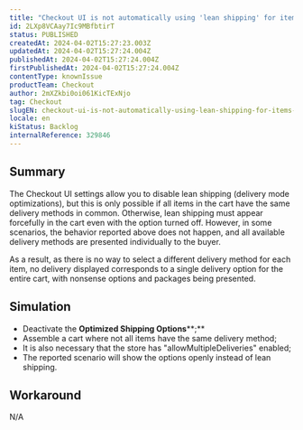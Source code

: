 ```yaml
---
title: "Checkout UI is not automatically using 'lean shipping' for items with no common shipping methods"
id: 2LXp8VCAay7Ic9MBfbtirT
status: PUBLISHED
createdAt: 2024-04-02T15:27:23.003Z
updatedAt: 2024-04-02T15:27:24.004Z
publishedAt: 2024-04-02T15:27:24.004Z
firstPublishedAt: 2024-04-02T15:27:24.004Z
contentType: knownIssue
productTeam: Checkout
author: 2mXZkbi0oi061KicTExNjo
tag: Checkout
slugEN: checkout-ui-is-not-automatically-using-lean-shipping-for-items-with-no-common-shipping-methods
locale: en
kiStatus: Backlog
internalReference: 329846
---
```


## Summary


The Checkout UI settings allow you to disable lean shipping (delivery mode optimizations), but this is only possible if all items in the cart have the same delivery methods in common. Otherwise, lean shipping must appear forcefully in the cart even with the option turned off.
However, in some scenarios, the behavior reported above does not happen, and all available delivery methods are presented individually to the buyer.

As a result, as there is no way to select a different delivery method for each item, no delivery displayed corresponds to a single delivery option for the entire cart, with nonsense options and packages being presented.


##

## Simulation



- Deactivate the **Optimized Shipping Options****;**
- Assemble a cart where not all items have the same delivery method;
- It is also necessary that the store has "allowMultipleDeliveries" enabled;
- The reported scenario will show the options openly instead of lean shipping.


##

## Workaround


N/A




